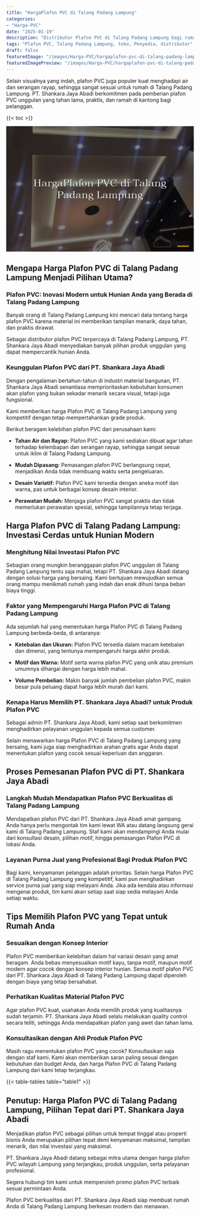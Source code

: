 ```yaml
---
title: "HargaPlafon PVC di Talang Padang Lampung"
categories:
- "Harga-PVC"
date: "2025-01-19"
description: "Distributor Plafon PVC di Talang Padang Lampung bagi rumah, kantor, dan toko. Panel terbaik, beragam motif, warna modern, beserta jasa penempatan dikerjakan oleh teknisi profesional dan garansi resmi!|Servis distribusi Plafon PVC di Talang Padang Lampung bagi keperluan tempat tinggal, perkantoran, maupun gerai, beserta panel unggulan dan penempatan oleh tenaga ahli ahli dan kepastian resmi.|Pilihan Plafon PVC di Talang Padang Lampung yang terbukti untuk tempat tinggal, perkantoran, dan ritel, dengan produk unggulan dan penempatan oleh tenaga ahli berpengalaman dan jaminan resmi.|Distribusi Plafon PVC di Talang Padang Lampung bagi rumah, office, dan gerai, beserta produk berkualitas dan pemasangan ditangani oleh tim berpengalaman, disertai dengan kepastian resmi.}"
tags: "Plafon PVC, Talang Padang Lampung, toko, Penyedia, distributor"
draft: false
featuredImage: "/images/Harga-PVC/hargaplafon-pvc-di-talang-padang-lampung.png"
featuredImagePreview: "/images/Harga-PVC/hargaplafon-pvc-di-talang-padang-lampung.png"
---
```


Selain visualnya yang indah, plafon PVC juga populer kuat menghadapi air dan serangan rayap, sehingga sangat sesuai untuk rumah di Talang Padang Lampung. PT. Shankara Jaya Abadi berkomitmen pada pemberian plafon PVC unggulan yang tahan lama, praktis, dan ramah di kantong bagi pelanggan.

{{< toc >}}

![HargaPlafon PVC di Talang Padang Lampung](/images/Harga-PVC/HargaPlafon-PVC-di-Talang-Padang-Lampung.png)

## Mengapa Harga Plafon PVC di Talang Padang Lampung Menjadi Pilihan Utama?

### Plafon PVC: Inovasi Modern untuk Hunian Anda yang Berada di Talang Padang Lampung

Banyak orang di Talang Padang Lampung kini mencari data tentang harga plafon PVC karena material ini memberikan tampilan menarik, daya tahan, dan praktis dirawat.

Sebagai distributor plafon PVC terpercaya di Talang Padang Lampung, PT. Shankara Jaya Abadi menyediakan banyak pilihan produk unggulan yang dapat mempercantik hunian Anda.

### Keunggulan Plafon PVC dari PT. Shankara Jaya Abadi

Dengan pengalaman bertahun-tahun di industri material bangunan, PT. Shankara Jaya Abadi senantiasa memprioritaskan kebutuhan konsumen akan plafon yang bukan sekadar menarik secara visual, tetapi juga fungsional.

Kami memberikan harga Plafon PVC di Talang Padang Lampung yang kompetitif dengan tetap mempertahankan grade produk.

Berikut beragam kelebihan plafon PVC dari perusahaan kami:

- **Tahan Air dan Rayap:** Plafon PVC yang kami sediakan dibuat agar tahan terhadap kelembapan dan serangan rayap, sehingga sangat sesuai untuk iklim di Talang Padang Lampung.

- **Mudah Dipasang:** Pemasangan plafon PVC berlangsung cepat, menjadikan Anda tidak membuang waktu serta pengeluaran.

- **Desain Variatif:** Plafon PVC kami tersedia dengan aneka motif dan warna, pas untuk berbagai konsep desain interior.

- **Perawatan Mudah:** Menjaga plafon PVC sangat praktis dan tidak memerlukan perawatan spesial, sehingga tampilannya tetap terjaga.

## Harga Plafon PVC di Talang Padang Lampung: Investasi Cerdas untuk Hunian Modern

### Menghitung Nilai Investasi Plafon PVC

Sebagian orang mungkin beranggapan plafon PVC unggulan di Talang Padang Lampung tentu saja mahal, tetapi PT. Shankara Jaya Abadi datang dengan solusi harga yang bersaing. Kami bertujuan mewujudkan semua orang mampu menikmati rumah yang indah dan enak dihuni tanpa beban biaya tinggi.

### Faktor yang Mempengaruhi Harga Plafon PVC di Talang Padang Lampung

Ada sejumlah hal yang menentukan harga Plafon PVC di Talang Padang Lampung berbeda-beda, di antaranya:

- **Ketebalan dan Ukuran:** Plafon PVC tersedia dalam macam ketebalan dan dimensi, yang tentunya mempengaruhi harga akhir produk.

- **Motif dan Warna:** Motif serta warna plafon PVC yang unik atau premium umumnya dihargai dengan harga lebih mahal.

- **Volume Pembelian:** Makin banyak jumlah pembelian plafon PVC, makin besar pula peluang dapat harga lebih murah dari kami.

### Kenapa Harus Memilih PT. Shankara Jaya Abadi? untuk Produk Plafon PVC

Sebagai admin PT. Shankara Jaya Abadi, kami setiap saat berkomitmen menghadirkan pelayanan unggulan kepada semua customer.

Selain menawarkan harga Plafon PVC di Talang Padang Lampung yang bersaing, kami juga siap menghadirkan arahan gratis agar Anda dapat menentukan plafon yang cocok sesuai keperluan dan anggaran.

## Proses Pemesanan Plafon PVC di PT. Shankara Jaya Abadi

### Langkah Mudah Mendapatkan Plafon PVC Berkualitas di Talang Padang Lampung

Mendapatkan plafon PVC dari PT. Shankara Jaya Abadi amat gampang. Anda hanya perlu mengontak tim kami lewat WA atau datang langsung gerai kami di Talang Padang Lampung. Staf kami akan mendampingi Anda mulai dari konsultasi desain, pilihan motif, hingga pemasangan Plafon PVC di lokasi Anda.

### Layanan Purna Jual yang Profesional Bagi Produk Plafon PVC

Bagi kami, kenyamanan pelanggan adalah prioritas. Selain harga Plafon PVC di Talang Padang Lampung yang kompetitif, kami pun menghadirkan service purna jual yang siap melayani Anda. Jika ada kendala atau informasi mengenai produk, tim kami akan setiap saat siap sedia melayani Anda setiap waktu.

## Tips Memilih Plafon PVC yang Tepat untuk Rumah Anda

### Sesuaikan dengan Konsep Interior

Plafon PVC memberikan kelebihan dalam hal variasi desain yang amat beragam. Anda bebas menyesuaikan motif kayu, tanpa motif, maupun motif modern agar cocok dengan konsep interior hunian. Semua motif plafon PVC dari PT. Shankara Jaya Abadi di Talang Padang Lampung dapat diperoleh dengan biaya yang tetap bersahabat.

### Perhatikan Kualitas Material Plafon PVC

Agar plafon PVC kuat, usahakan Anda memilih produk yang kualitasnya sudah terjamin. PT. Shankara Jaya Abadi selalu melakukan quality control secara teliti, sehingga Anda mendapatkan plafon yang awet dan tahan lama.

### Konsultasikan dengan Ahli Produk Plafon PVC

Masih ragu menentukan plafon PVC yang cocok? Konsultasikan saja dengan staf kami. Kami akan memberikan saran paling sesuai dengan kebutuhan dan budget Anda, dan harga Plafon PVC di Talang Padang Lampung dari kami tetap terjangkau.

{{< table-tables table="table1" >}}

## Penutup: Harga Plafon PVC di Talang Padang Lampung, Pilihan Tepat dari PT. Shankara Jaya Abadi

Menjadikan plafon PVC sebagai pilihan untuk tempat tinggal atau properti bisnis Anda merupakan pilihan tepat demi kenyamanan maksimal, tampilan menarik, dan nilai investasi yang maksimal.

PT. Shankara Jaya Abadi datang sebagai mitra utama dengan harga plafon PVC wilayah Lampung yang terjangkau, produk unggulan, serta pelayanan profesional.

Segera hubungi tim kami untuk memperoleh promo plafon PVC terbaik sesuai permintaan Anda.

Plafon PVC berkualitas dari PT. Shankara Jaya Abadi siap membuat rumah Anda di Talang Padang Lampung berkesan modern dan menawan.
